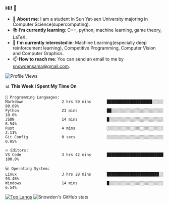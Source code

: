 ### Hi! 👋

+ :school: **About me**: I am a student in Sun Yat-sen University majoring in Computer Science(supercomputing).
+ :books: **I’m currently learning**: C++, python, machine learning, game theory, LaTeX.
+ :lollipop: **I'm currently interested in**: Machine Learning(especially deep reinforcement learning), Competitive Programming, Computer Vision and Computer Graphics.
+ 📫 **How to reach me**: You can send an email to me by snowdensama@gmail.com.

<!--START_SECTION:waka-->
![Profile Views](http://img.shields.io/badge/Profile%20Views-656-blue)

📊 **This Week I Spent My Time On** 

```text
💬 Programming Languages: 
Markdown                 2 hrs 59 mins       ████████████████████░░░░░   80.69% 
Python                   23 mins             ██░░░░░░░░░░░░░░░░░░░░░░░   10.6% 
JSON                     14 mins             █░░░░░░░░░░░░░░░░░░░░░░░░   6.54% 
Rust                     4 mins              ░░░░░░░░░░░░░░░░░░░░░░░░░   2.11% 
Git Config               0 secs              ░░░░░░░░░░░░░░░░░░░░░░░░░   0.05%

🔥 Editors: 
VS Code                  3 hrs 42 mins       █████████████████████████   100.0%

💻 Operating System: 
Linux                    3 hrs 28 mins       ███████████████████████░░   93.46% 
Windows                  14 mins             █░░░░░░░░░░░░░░░░░░░░░░░░   6.54%

```


<!--END_SECTION:waka-->


[![Top Langs](https://github-readme-stats.vercel.app/api/top-langs/?username=lixk28&langs_count=8&layout=compact&hide_border=true)](https://github.com/lixk28/github-readme-stats)
![Snowden's GitHub stats](https://github-readme-stats.vercel.app/api?username=lixk28&show_icons=true&hide_border=true&count_private=true)



<!--
**lixk28/lixk28** is a ✨ _special_ ✨ repository because its `README.md` (this file) appears on your GitHub profile.

Here are some ideas to get you started:

- 🔭 I’m currently working on ...
- 🌱 I’m currently learning ...
- 👯 I’m looking to collaborate on ...
- 🤔 I’m looking for help with ...
- 💬 Ask me about ...
- 📫 How to reach me: ...
- 😄 Pronouns: ...
- ⚡ Fun fact: ...
  -->
